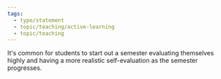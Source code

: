 ```yaml
---
tags:
  - type/statement
  - topic/teaching/active-learning
  - topic/teaching
---
```

It's common for students to start out a semester evaluating themselves highly and having a more realistic self-evaluation as the semester progresses.